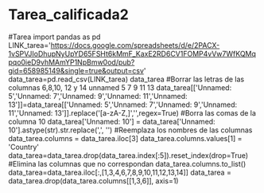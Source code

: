 # Tarea_calificada2
#Tarea
import pandas as pd
LINK_tarea='https://docs.google.com/spreadsheets/d/e/2PACX-1vSPVJIoDhupNyUpYD65FSHt6kMmF_KaxE2RD6CV1FOMP4vVw7WfKQMqpqo0ieD9vhMAmYP1NpBmw0od/pub?gid=658985149&single=true&output=csv'
data_tarea=pd.read_csv(LINK_tarea)
data_tarea
#Borrar las letras de las columnas 6,8,10, 12 y 14 unnamed 5 7 9 11 13
data_tarea[['Unnamed: 5','Unnamed: 7','Unnamed: 9','Unnamed: 11','Unnamed: 13']]=data_tarea[['Unnamed: 5','Unnamed: 7','Unnamed: 9','Unnamed: 11','Unnamed: 13']].replace('[a-zA-Z,]','',regex=True)
#Borra las comas de la columna 10
data_tarea['Unnamed: 10'] = data_tarea['Unnamed: 10'].astype(str).str.replace(',', '')
#Reemplaza los nombres de las columnas
data_tarea.columns = data_tarea.iloc[3]
data_tarea.columns.values[1] = 'Country'
data_tarea=data_tarea.drop(data_tarea.index[:5]).reset_index(drop=True)
#Elimina las columnas que no correspondan
data_tarea.columns.to_list()
data_tarea=data_tarea.iloc[:,[1,3,4,6,7,8,9,10,11,12,13,14]]
data_tarea = data_tarea.drop(data_tarea.columns[[1,3,6]], axis=1)
